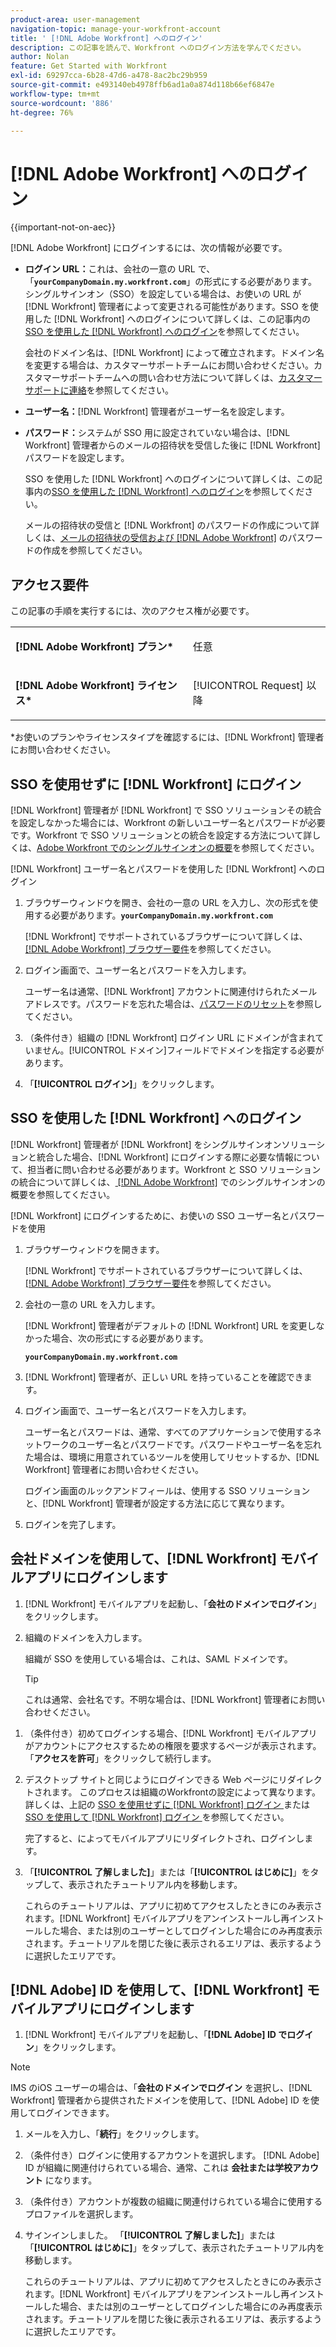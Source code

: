 ```yaml
---
product-area: user-management
navigation-topic: manage-your-workfront-account
title: ' [!DNL Adobe Workfront] へのログイン'
description: この記事を読んで、Workfront へのログイン方法を学んでください。
author: Nolan
feature: Get Started with Workfront
exl-id: 69297cca-6b28-47d6-a478-8ac2bc29b959
source-git-commit: e493140eb4978ffb6ad1a0a874d118b66ef6847e
workflow-type: tm+mt
source-wordcount: '886'
ht-degree: 76%

---
```


# [!DNL Adobe Workfront] へのログイン

{{important-not-on-aec}}

[!DNL Adobe Workfront] にログインするには、次の情報が必要です。

* **ログイン URL：**&#x200B;これは、会社の一意の URL で、「**`yourCompanyDomain.my.workfront.com`**」の形式にする必要があります。\
   シングルサインオン（SSO）を設定している場合は、お使いの URL が [!DNL Workfront] 管理者によって変更される可能性があります。SSO を使用した [!DNL Workfront] へのログインについて詳しくは、この記事内の[SSO を使用した  [!DNL Workfront]  へのログイン](#log-in-to-workfront-with-sso)を参照してください。

  会社のドメイン名は、[!DNL Workfront] によって確立されます。ドメイン名を変更する場合は、カスタマーサポートチームにお問い合わせください。カスタマーサポートチームへの問い合わせ方法について詳しくは、[カスタマーサポートに連絡](../../../workfront-basics/tips-tricks-and-troubleshooting/contact-customer-support.md)を参照してください。

* **ユーザー名：**[!DNL Workfront] 管理者がユーザー名を設定します。
* **パスワード：**&#x200B;システムが SSO 用に設定されていない場合は、[!DNL Workfront] 管理者からのメールの招待状を受信した後に [!DNL Workfront] パスワードを設定します。

  SSO を使用した [!DNL Workfront] へのログインについて詳しくは、この記事内の[SSO を使用した  [!DNL Workfront]  へのログイン](#log-in-to-workfront-with-sso)を参照してください。

  メールの招待状の受信と [!DNL Workfront] のパスワードの作成について詳しくは、[メールの招待状の受信および  [!DNL Adobe Workfront]](../../../workfront-basics/manage-your-account-and-profile/managing-your-workfront-account/receive-email-invitations.md) のパスワードの作成を参照してください。

## アクセス要件

この記事の手順を実行するには、次のアクセス権が必要です。

<table style="table-layout:auto"> 
 <col> 
 </col> 
 <col> 
 </col> 
 <tbody> 
  <tr> 
   <td role="rowheader"><strong>[!DNL Adobe Workfront] プラン*</strong></td> 
   <td> <p>任意</p> </td> 
  </tr> 
  <tr> 
   <td role="rowheader"><strong>[!DNL Adobe Workfront] ライセンス*</strong></td> 
   <td> <p>[!UICONTROL Request] 以降</p> </td> 
  </tr> 
 </tbody> 
</table>

&#42;お使いのプランやライセンスタイプを確認するには、[!DNL Workfront] 管理者にお問い合わせください。

## SSO を使用せずに [!DNL Workfront] にログイン

[!DNL Workfront] 管理者が [!DNL Workfront] で SSO ソリューションその統合を設定しなかった場合には、Workfront の新しいユーザー名とパスワードが必要です。Workfront で SSO ソリューションとの統合を設定する方法について詳しくは、[Adobe Workfront でのシングルサインオンの概要](../../../administration-and-setup/add-users/single-sign-on/sso-in-workfront.md)を参照してください。

[!DNL Workfront] ユーザー名とパスワードを使用した [!DNL Workfront] へのログイン

1. ブラウザーウィンドウを開き、会社の一意の URL を入力し、次の形式を使用する必要があります。**`yourCompanyDomain.my.workfront.com`**

   [!DNL Workfront] でサポートされているブラウザーについて詳しくは、[[!DNL Adobe Workfront]  ブラウザー要件](../../../workfront-basics/workfront-browser-requirements.md)を参照してください。

1. ログイン画面で、ユーザー名とパスワードを入力します。

   ユーザー名は通常、[!DNL Workfront] アカウントに関連付けられたメールアドレスです。パスワードを忘れた場合は、[パスワードのリセット](../../../workfront-basics/manage-your-account-and-profile/managing-your-workfront-account/reset-your-password.md)を参照してください。

1. （条件付き）組織の [!DNL Workfront] ログイン URL にドメインが含まれていません。[!UICONTROL ドメイン]フィールドでドメインを指定する必要があります。
1. 「**[!UICONTROL ログイン]**」をクリックします。

## SSO を使用した [!DNL Workfront] へのログイン

[!DNL Workfront] 管理者が [!DNL Workfront] をシングルサインオンソリューションと統合した場合、[!DNL Workfront] にログインする際に必要な情報について、担当者に問い合わせる必要があります。Workfront と SSO ソリューションの統合について詳しくは、[ [!DNL Adobe Workfront]](../../../administration-and-setup/add-users/single-sign-on/sso-in-workfront.md) でのシングルサインオンの概要を参照してください。

[!DNL Workfront] にログインするために、お使いの SSO ユーザー名とパスワードを使用

1. ブラウザーウィンドウを開きます。

   [!DNL Workfront] でサポートされているブラウザーについて詳しくは、[[!DNL Adobe Workfront]  ブラウザー要件](../../../workfront-basics/workfront-browser-requirements.md)を参照してください。

1. 会社の一意の URL を入力します。

   [!DNL Workfront] 管理者がデフォルトの [!DNL Workfront] URL を変更しなかった場合、次の形式にする必要があります。

   **`yourCompanyDomain.my.workfront.com`**

1. [!DNL Workfront] 管理者が、正しい URL を持っていることを確認できます。
1. ログイン画面で、ユーザー名とパスワードを入力します。

   ユーザー名とパスワードは、通常、すべてのアプリケーションで使用するネットワークのユーザー名とパスワードです。パスワードやユーザー名を忘れた場合は、環境に用意されているツールを使用してリセットするか、[!DNL Workfront] 管理者にお問い合わせください。

   ログイン画面のルックアンドフィールは、使用する SSO ソリューションと、[!DNL Workfront] 管理者が設定する方法に応じて異なります。

1. ログインを完了します。

## 会社ドメインを使用して、[!DNL Workfront] モバイルアプリにログインします

1. [!DNL Workfront] モバイルアプリを起動し、「**会社のドメインでログイン**」をクリックします。

1. 組織のドメインを入力します。

   組織が SSO を使用している場合は、これは、SAML ドメインです。

   >[!TIP]
   >
   >これは通常、会社名です。不明な場合は、[!DNL Workfront] 管理者にお問い合わせください。

<!--1. Specify the [!DNL Workfront] URL for your company or the link to your SAML authentication portal.

   The [!DNL Workfront] URL should display in the following format:
   **`yourDomain.my.workfront.com`**

   For example:

   **`swains.my.workfront.com`**

1. If you are logging in with you SAML credentials, follow the login steps from your SAML authentication portal.

   Your [!DNL Workfront] administrator must enable SAML 2.0 authentication with the [!DNL Workfront] web application in order to log in with your SAML credentials. For information about how to enable SAML 2.0, see the section [Configure [!DNL Adobe Workfront] with SAML 2.0](../../../administration-and-setup/add-users/single-sign-on/configure-workfront-saml-2.md#saml-with-workfront-web-app) in the article [Configure [!DNL Adobe Workfront] with SAML 2.0](../../../administration-and-setup/add-users/single-sign-on/configure-workfront-saml-2.md). If you cannot log in as described in this section, contact your Workfront administrator.

1. Tap **[!UICONTROL Continue in browser]**.
1. Specify the **[!UICONTROL Username]** of your [!DNL Workfront] account or SAML user.
1. Specify the **[!UICONTROL Password]** for your [!DNL Workfront] account or SAML user.-->

1. （条件付き）初めてログインする場合、[!DNL Workfront] モバイルアプリがアカウントにアクセスするための権限を要求するページが表示されます。 「**アクセスを許可**」をクリックして続行します。

1. デスクトップ サイトと同じようにログインできる Web ページにリダイレクトされます。 このプロセスは組織のWorkfrontの設定によって異なります。詳しくは、上記の [SSO を使用せずに  [!DNL Workfront]  ログイン ](#log-in-to-workfront-without-sso) または [SSO を使用して  [!DNL Workfront]  ログイン ](#log-in-to-workfront-with-sso) を参照してください。

   完了すると、によってモバイルアプリにリダイレクトされ、ログインします。

1. 「**[!UICONTROL 了解しました]**」または「**[!UICONTROL はじめに]**」をタップして、表示されたチュートリアル内を移動します。

   これらのチュートリアルは、アプリに初めてアクセスしたときにのみ表示されます。[!DNL Workfront] モバイルアプリをアンインストールし再インストールした場合、または別のユーザーとしてログインした場合にのみ再度表示されます。チュートリアルを閉じた後に表示されるエリアは、表示するように選択したエリアです。

## [!DNL Adobe] ID を使用して、[!DNL Workfront] モバイルアプリにログインします

1. [!DNL Workfront] モバイルアプリを起動し、「**[!DNL Adobe] ID でログイン**」をクリックします。

>[!NOTE]
>
>IMS のiOS ユーザーの場合は、「**会社のドメインでログイン** を選択し、[!DNL Workfront] 管理者から提供されたドメインを使用して、[!DNL Adobe] ID を使用してログインできます。

1. メールを入力し、「**続行**」をクリックします。

1. （条件付き）ログインに使用するアカウントを選択します。 [!DNL Adobe] ID が組織に関連付けられている場合、通常、これは **会社または学校アカウント** になります。

1. （条件付き）アカウントが複数の組織に関連付けられている場合に使用するプロファイルを選択します。

1. サインインしました。 「**[!UICONTROL 了解しました]**」または「**[!UICONTROL はじめに]**」をタップして、表示されたチュートリアル内を移動します。

   これらのチュートリアルは、アプリに初めてアクセスしたときにのみ表示されます。[!DNL Workfront] モバイルアプリをアンインストールし再インストールした場合、または別のユーザーとしてログインした場合にのみ再度表示されます。チュートリアルを閉じた後に表示されるエリアは、表示するように選択したエリアです。